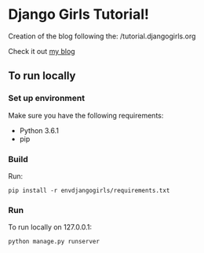 # Django Girls Tutorial!

Creation of the blog following the: /tutorial.djangogirls.org

Check it out [my blog](http://hackel.pythonanywhere.com)

## To run locally
### Set up environment
Make sure you have the following requirements:
- Python 3.6.1
- pip

### Build
Run:

  `pip install -r envdjangogirls/requirements.txt`

### Run
To run locally on 127.0.0.1:

  `python manage.py runserver`
